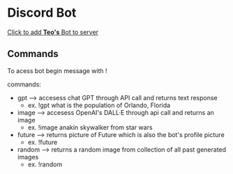 # Discord Bot
[Click to add **Teo's** Bot to server](https://shellshock.io/)

## Commands
To acess bot begin message with !

commands:
- gpt --> accesess chat GPT through API call and returns text response
    * ex. !gpt what is the population of Orlando, Florida
- image --> accesess OpenAI's DALL·E through api call and returns an image
    * ex. !image anakin skywalker from star wars
- future --> returns picture of Future which is also the bot's profile picture
    * ex. !future
- random --> returns a random image from collection of all past generated images
    * ex. !random



